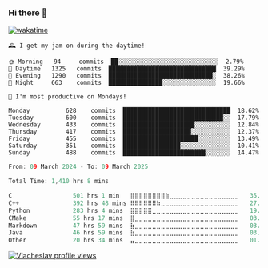 ### Hi there 👋

[![wakatime](https://wakatime.com/badge/user/018c696b-0bdf-43bb-ab77-72c32d0bf4fe.svg)](https://wakatime.com/@018c696b-0bdf-43bb-ab77-72c32d0bf4fe)

<!-- README-STATS:START -->

```
🕰️ I get my jam on during the daytime!

🌞 Morning  	94     commits	██░░░░░░░░░░░░░░░░░░░░░░░░░░░░	2.79%
🌆 Daytime  	1325   commits	██████████████████████████████	39.29%
🌃 Evening  	1290   commits	█████████████████████████████░	38.26%
🌙 Night    	663    commits	███████████████░░░░░░░░░░░░░░░	19.66%
```

```
📅 I'm most productive on Mondays!

Monday      	628    commits	██████████████████████████████	18.62%
Tuesday     	600    commits	████████████████████████████░░	17.79%
Wednesday   	433    commits	████████████████████░░░░░░░░░░	12.84%
Thursday    	417    commits	███████████████████░░░░░░░░░░░	12.37%
Friday      	455    commits	█████████████████████░░░░░░░░░	13.49%
Saturday    	351    commits	████████████████░░░░░░░░░░░░░░	10.41%
Sunday      	488    commits	███████████████████████░░░░░░░	14.47%
```

<!-- README-STATS:END -->

<!--START_SECTION:waka-->

```C
From: 09 March 2024 - To: 09 March 2025

Total Time: 1,410 hrs 8 mins

C                 501 hrs 1 min   ⣿⣿⣿⣿⣿⣿⣿⣿⣷⣀⣀⣀⣀⣀⣀⣀⣀⣀⣀⣀⣀⣀⣀⣀⣀   35.02 %
C++               392 hrs 48 mins ⣿⣿⣿⣿⣿⣿⣷⣀⣀⣀⣀⣀⣀⣀⣀⣀⣀⣀⣀⣀⣀⣀⣀⣀⣀   27.46 %
Python            283 hrs 4 mins  ⣿⣿⣿⣿⣿⣀⣀⣀⣀⣀⣀⣀⣀⣀⣀⣀⣀⣀⣀⣀⣀⣀⣀⣀⣀   19.79 %
CMake             55 hrs 17 mins  ⣿⣀⣀⣀⣀⣀⣀⣀⣀⣀⣀⣀⣀⣀⣀⣀⣀⣀⣀⣀⣀⣀⣀⣀⣀   03.86 %
Markdown          47 hrs 59 mins  ⣷⣀⣀⣀⣀⣀⣀⣀⣀⣀⣀⣀⣀⣀⣀⣀⣀⣀⣀⣀⣀⣀⣀⣀⣀   03.35 %
Java              46 hrs 59 mins  ⣷⣀⣀⣀⣀⣀⣀⣀⣀⣀⣀⣀⣀⣀⣀⣀⣀⣀⣀⣀⣀⣀⣀⣀⣀   03.28 %
Other             20 hrs 34 mins  ⣤⣀⣀⣀⣀⣀⣀⣀⣀⣀⣀⣀⣀⣀⣀⣀⣀⣀⣀⣀⣀⣀⣀⣀⣀   01.44 %
```

<!--END_SECTION:waka-->

[![Viacheslav profile views](https://u8views.com/api/v1/github/profiles/25109435/views/day-week-month-total-count.svg)](https://u8views.com/github/Mcublog)

